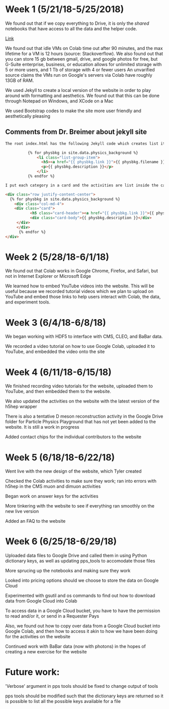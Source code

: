 # Week 1 (5/21/18-5/25/2018)

We found out that if we copy everything to Drive, it is only the *shared* notebooks that have access to all the data and the helper code. 

[Link](http://www.google.com)

We found out that idle VMs on Colab time out after 90 minutes, and the max lifetime for a VM is 12 hours (source: Stackoverflow). We also found out that you can store 15 gb between gmail, drive, and google photos for free, but G-Suite enterprise, business, or education allows for unlimited storage with 5 or more users, and 1 Tb of storage with 4 or fewer users
An unvarified source claims the VMs run on Google's servers via Colab have roughly 13GB of RAM.


We used Jekyll to create a local version of the website in order to play around with formatting and aesthetics. We found out that this can be done through Notepad on Windows, and XCode on a Mac

We used Bootstrap codes to make the site more user friendly and aesthetically pleasing

## Comments from Dr. Breimer about jekyll site

```html
The root index.html has the following Jekyll code which creates list items (<li>'s) for every activity of a particular category in the _data folder.  In the data folder, you'll find .yml files with the details of each activity.  By the way, in a perfect world, many people could edit and add to these .yml files, which are meant to be very compact and human readable, unlike XML.

	      {% for physbkg in site.data.physics_background %}
	          <li class="list-group-item">
	          	<h5><a href="{{ physbkg.link }}">{{ physbkg.filename }}</a></h5>
	          	<p>{{ physbkg.description }}</p>
	          </li>
	      {% endfor %}	  

I put each category in a card and the activities are list inside the card, but instead of putting each activity in a list item, you could instead generate a card for every activity and then put all the cards in a grid.  That would look something like this

<div class="row justify-content-center">
  {% for physbkg in site.data.physics_background %}
    <div class="col-md-4">
    <div class="card">
           <h5 class="card-header"><a href="{{ physbkg.link }}">{{ physbkg.filename }}</a></h5>
           <div class="card-body">{{ physbkg.description }}</div>
     </div>
     </div>
      {% endfor %}  
</div>
```

# Week 2 (5/28/18-6/1/18)
We found out that Colab works in Google Chrome, Firefox, and Safari, but not in Internet Explorer or Microsoft Edge

We learned how to embed YouTube videos into the website. This will be useful because we recorded tutorial videos which we plan to upload on YouTube and embed those links to help users interact with Colab, the data, and experiment tools.


# Week 3 (6/4/18-6/8/18)
We began working with HDF5 to interface with CMS, CLEO, and BaBar data.

We recorded a video tutorial on how to use Google Colab, uploaded it to YouTube, and embedded the video onto the site

# Week 4 (6/11/18-6/15/18)
We finished recording video tutorials for the website, uploaded them to YouTube, and then embedded them to the website.

We also updated the activities on the website with the latest version of the h5hep wrapper

There is also a tentative D meson reconstruction activity in the Google Drive folder for Particle Physics Playground that has not yet been added to the website. It is still a work in progress

Added contact chips for the individual contributors to the website

# Week 5 (6/18/18-6/22/18)
Went live with the new design of the website, which Tyler created

Checked the Colab activities to make sure they work; ran into errors with h5hep in the CMS muon and dimuon activities

Began work on answer keys for the activities

More tinkering with the website to see if everything ran smoothly on the new live version

Added an FAQ to the website

# Week 6 (6/25/18-6/29/18)
Uploaded data files to Google Drive and called them in using Python dictionary keys, as well as updating pps_tools to accomodate those files

More sprucing up the notebooks and making sure they work

Looked into pricing options should we choose to store the data on Google Cloud

Experimented with gsutil and os commands to find out how to download data from Google Cloud into Colab

To access data in a Google Cloud bucket, you have to have the permission to read and/or it, or send in a Requester Pays

Also, we found out how to copy over data from a Google Cloud bucket into Google Colab, and then how to access it akin to how we have been doing for the activities on the website

Continued work with BaBar data (now with photons) in the hopes of creating a new exercise for the website

# Future work:

'Verbose' argument in pps tools should be fixed to change output of tools

pps tools should be modified such that the dictionary keys are returned so it is possible to list all the possible keys available for a file
